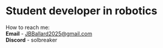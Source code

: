 <h1>Student developer in robotics</h1>

How to reach me:
<br>
**Email** - JBBallard2025@gmail.com
<br>
**Discord** - solbreaker
